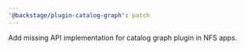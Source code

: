 ```yaml
---
'@backstage/plugin-catalog-graph': patch
---
```


Add missing API implementation for catalog graph plugin in NFS apps.
